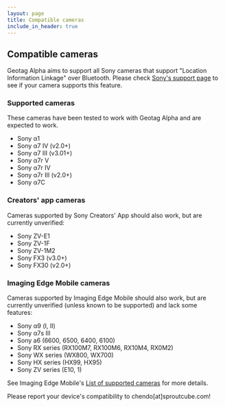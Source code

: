```yaml
---
layout: page
title: Compatible cameras
include_in_header: true
---
```


## Compatible cameras

Geotag Alpha aims to support all Sony cameras that support "Location Information Linkage" over Bluetooth. Please check [Sony's support page](https://support.d-imaging.sony.co.jp/www/cscs/pmm/products.php?area=gb&lang=en&mnt=3) to see if your camera supports this feature.

### Supported cameras

These cameras have been tested to work with Geotag Alpha and are expected to work.

* Sony α1
* Sony α7 IV (v2.0+)
* Sony α7 III (v3.01+)
* Sony α7r V
* Sony α7r IV
* Sony α7r III (v2.0+)
* Sony α7C

### Creators' app cameras

Cameras supported by Sony Creators' App should also work, but are currently unverified:

* Sony ZV-E1
* Sony ZV-1F
* Sony ZV-1M2
* Sony FX3 (v3.0+)
* Sony FX30 (v2.0+)

### Imaging Edge Mobile cameras

Cameras supported by Imaging Edge Mobile should also work, but are currently unverified (unless known to be supported) and lack some features:

* Sony α9 (I, II)
* Sony α7s III
* Sony a6 (6600, 6500, 6400, 6100)
* Sony RX series (RX100M7, RX100M6, RX10M4, RX0M2)
* Sony WX series (WX800, WX700)
* Sony HX series (HX99, HX95)
* Sony ZV series (E10, 1)

See Imaging Edge Mobile's [List of supported cameras](https://support.d-imaging.sony.co.jp/www/cscs/pmm/products.php?area=gb&lang=en&mnt=3) for more details.

Please report your device's compatibility to chendo[at]sproutcube.com!